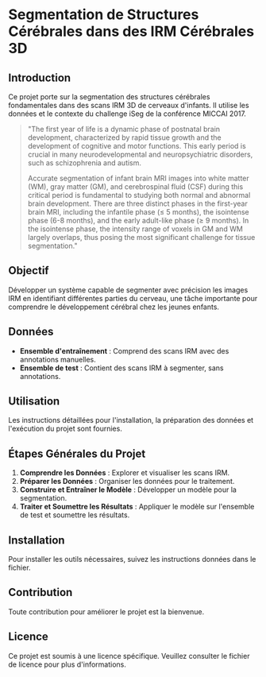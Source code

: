 # Segmentation de Structures Cérébrales dans des IRM Cérébrales 3D

## Introduction
Ce projet porte sur la segmentation des structures cérébrales fondamentales dans des scans IRM 3D de cerveaux d'infants. Il utilise les données et le contexte du challenge iSeg de la conférence MICCAI 2017.

> "The first year of life is a dynamic phase of postnatal brain development, characterized by rapid tissue growth and the development of cognitive and motor functions. This early period is crucial in many neurodevelopmental and neuropsychiatric disorders, such as schizophrenia and autism.
> 
> Accurate segmentation of infant brain MRI images into white matter (WM), gray matter (GM), and cerebrospinal fluid (CSF) during this critical period is fundamental to studying both normal and abnormal brain development. There are three distinct phases in the first-year brain MRI, including the infantile phase (≤ 5 months), the isointense phase (6-8 months), and the early adult-like phase (≥ 9 months). In the isointense phase, the intensity range of voxels in GM and WM largely overlaps, thus posing the most significant challenge for tissue segmentation."

## Objectif
Développer un système capable de segmenter avec précision les images IRM en identifiant différentes parties du cerveau, une tâche importante pour comprendre le développement cérébral chez les jeunes enfants.

## Données
- **Ensemble d'entraînement** : Comprend des scans IRM avec des annotations manuelles.
- **Ensemble de test** : Contient des scans IRM à segmenter, sans annotations.

## Utilisation
Les instructions détaillées pour l'installation, la préparation des données et l'exécution du projet sont fournies.

## Étapes Générales du Projet
1. **Comprendre les Données** : Explorer et visualiser les scans IRM.
2. **Préparer les Données** : Organiser les données pour le traitement.
3. **Construire et Entraîner le Modèle** : Développer un modèle pour la segmentation.
4. **Traiter et Soumettre les Résultats** : Appliquer le modèle sur l'ensemble de test et soumettre les résultats.

## Installation
Pour installer les outils nécessaires, suivez les instructions données dans le fichier.

## Contribution
Toute contribution pour améliorer le projet est la bienvenue.

## Licence
Ce projet est soumis à une licence spécifique. Veuillez consulter le fichier de licence pour plus d'informations.

